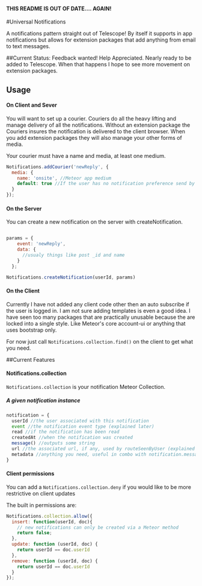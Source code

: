 #### THIS README IS OUT OF DATE.... AGAIN!

#Universal Notifications

A notifications pattern straight out of Telescope! By itself it supports in app notifications but allows for extension packages that add anything from email to text messages.

##Current Status:
Feedback wanted! Help Appreciated. 
Nearly ready to be added to Telescope. 
When that happens I hope to see more movement on extension packages.

## Usage

#### On Client and Sever
You will want to set up a courier. Couriers do all the heavy lifting and manage delivery of all the notifications. Without an extension package the Couriers insures the notification is delivered to the client browser. When you add extension packages they will also manage your other forms of media.

Your courier must have a name and media, at least one medium.
```js
Notifications.addCourier('newReply', {
  media: {
    name: 'onsite', //Meteor app medium
    default: true //If the user has no notification preference send by default (currently required)
  }
});

```

#### On the Server
You can create a new notification on the server with createNotification. 
```js

params = {
    event: 'newReply',
    data: {
      //usualy things like post _id and name
    }
  };

Notifications.createNotification(userId, params)
```
#### On the Client

Currently I have not added any client code other then an auto subscribe if the user is logged in. I am not sure adding templates is even a good idea. I have seen too many packages that are practically unusable because the are locked into a single style. Like Meteor's core account-ui or anything that uses bootstrap only. 

For now just call `Notifications.collection.find()` on the client to get what you need.


##Current Features

#### Notifications.collection
`Notifications.collection` is your notification Meteor Collection.

##### A given notification instance
```js
notification = {
  userId //the user associated with this notification
  event //the notification event type (explained later)
  read //if the notification has been read 
  createdAt //when the notification was created
  message() //outputs some string
  url //the associated url, if any, used by routeSeenByUser (explained later)
  metadata //anything you need, useful in combo with notification.message()
}
```

#### Client permissions 
 You can add a `Notifications.collection.deny` if you would like to be more restrictive on client updates
 
 The built in permissions are:
```js
Notifications.collection.allow({
  insert: function(userId, doc){
    // new notifications can only be created via a Meteor method
    return false;
  },
  update: function (userId, doc) {
    return userId == doc.userId
  },
  remove: function (userId, doc) {
    return userId == doc.userId
  }
});
```

